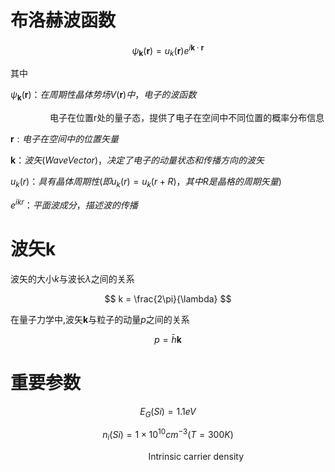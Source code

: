 # 布洛赫波函数

$$
\psi_{\pmb k}(\pmb r)=u_k(\pmb r)e^{i\pmb k\cdot \pmb r}
$$

其中

$\psi_{\pmb{k}}(\pmb{r})：在周期性晶体势场V(\pmb r)中，电子的波函数$

                电子在位置r处的量子态，提供了电子在空间中不同位置的概率分布信息

$\pmb r:电子在空间中的位置矢量$

$\pmb k：波矢(WaveVector)，决定了电子的动量状态和传播方向的波矢$

$u_k(r)：具有晶体周期性(即u_k(r)=u_k(r+R)，其中R是晶格的周期矢量)$

$e^{ikr}：平面波成分，描述波的传播$

# 

# 波矢$\pmb k$

波矢的大小$k$与波长$\lambda$之间的关系

$$
k = \frac{2\pi}{\lambda}
$$

在量子力学中,波矢$\pmb k$与粒子的动量$p$之间的关系

$$
p=\bar h \pmb k
$$

# 重要参数

$$
E_G(Si)=1.1eV
$$

$$
n_i(Si)=1\times 10^{10} cm^{-3} (T=300K)
$$

                                                        Intrinsic carrier density
